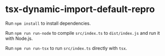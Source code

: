 # tsx-dynamic-import-default-repro

Run `npm install` to install dependencies.

Run `npm run run-node` to compile `src/index.ts` to `dist/index.js` and run it with Node.js.

Run `npm run run-tsx` to run `src/index.ts` directly with `tsx`.
